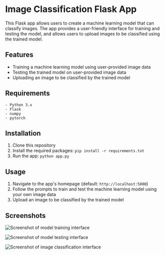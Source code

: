 # Image Classification Flask App

This Flask app allows users to create a machine learning model that can classify images. The app provides a user-friendly interface for training and testing the model, and allows users to upload images to be classified using the trained model.

## Features

- Training a machine learning model using user-provided image data
- Testing the trained model on user-provided image data
- Uploading an image to be classified by the trained model

## Requirements
```
- Python 3.x
- Flask
- numpy
- pytorch
```
## Installation

1. Clone this repository
2. Install the required packages: `pip install -r requirements.txt`
3. Run the app: `python app.py`

## Usage

1. Navigate to the app's homepage (default: `http://localhost:5000`)
2. Follow the prompts to train and test the machine learning model using your own image data
3. Upload an image to be classified by the trained model

## Screenshots

![Screenshot of model training interface](screenshots/train.png)

![Screenshot of model testing interface](screenshots/test.png)

![Screenshot of image classification interface](screenshots/classify.png)
